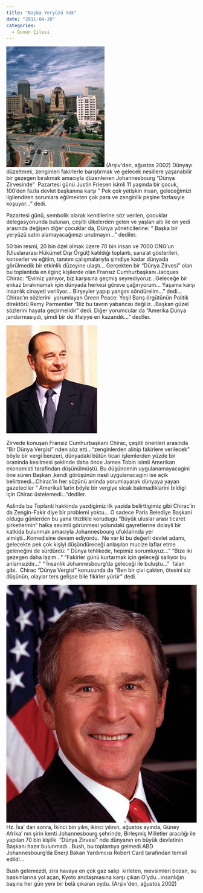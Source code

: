 ```yaml
---
title: "Başka Yeryüzü Yok"
date: "2011-04-20"
categories: 
  - Günün Çilesi
---
```


[![johannesbourg-sandton.jpg](../uploads/2011/04/johannesbourg-sandton.jpg)](../uploads/2011/04/johannesbourg-sandton.jpg "johannesbourg-sandton.jpg") (Arşiv'den, ağustos 2002) Dünyayı düzeltmek, zenginleri fakirlerle barıştırmak ve gelecek nesillere yaşanabilir bir gezegen bırakmak amacıyla düzenlenen Johannesbourg “Dünya Zirvesinde”  Pazartesi günü Justin Friesen isimli 11 yaşında bir çocuk, 100’den fazla devlet başkanına karşı “ Pek çok yetişkin insan, geleceğimizi ilgilendiren sorunlara eğilmekten çok para ve zenginlik peşine fazlasıyle koşuyor...” dedi.

Pazartesi günü, sembolik olarak kendilerine söz verilen, çocuklar delegasyonunda bulunan, çeşitli ülkelerden gelen ve yaşları altı ile on yedi arasında değişen diğer çocuklar da, Dünya yöneticilerine: “ Başka bir yeryüzü satın alamayacağımızı unutmayın...” dediler.

50 bin resmî, 20 bin özel olmak üzere 70 bin insan ve 7000 ONG’un (Uluslararası Hükümet Dışı Örgüt) katıldığı toplantı, sana’at gösterileri, konserler ve eğitim, tanıtım çalışmalarıyla şimdiye kadar dünyada görülmedik bir etkinlik düzeyine ulaştı... Gerçekten bir “Dünya Zirvesi” olan bu toplantıda en ilginç kişilerde olan Fransız Cumhurbaşkanı Jacques Chirac: “Evimiz yanıyor, biz karşısına geçmiş seyrediyoruz...Geleceğe bir enkaz bırakmamak için dünyada herkesi göreve çağırıyorum... Yaşama karşı insanlık cinayeti veriliyor... Birşeyler yapıp yangını söndürelim...” dedi... Chirac’ın sözlerini  yorumlayan Green Peace: Yeşil Barış örgütünün Politik direktörü Remy Parmentier “Biz bu tavrın yabancısı değiliz...Başkan güzel sözlerini hayata geçirmelidir” dedi. Diğer yorumcular da “Amerika Dünya jandarmasıydı, şimdi bir de itfaiyye eri kazandık...” dediler.

[![240px-chiracusa.jpg](../uploads/2011/04/240px-chiracusa.jpg)](../uploads/2011/04/240px-chiracusa.jpg "240px-chiracusa.jpg")

Zirvede konuşan Fransiz Cumhurbaşkani Chirac, çeşitli önerileri arasinda “Bir Dünya Vergisi” nden söz etti...“zenginlerden alinip fakirlere verilecek” böyle bir vergi benzeri, dünyadaki bütün ticari işlemlerden yüzde bir oraninda kesilmesi şeklinde daha önce James Tobin isimli Amerikan ekonomisti tarafindan düşünülmüştü. Bu düşüncenin uygulanamayacagini öne süren Başkan ,kendi görüşünün nasil uygulanacagini ise açik belirtmedi...Chirac’in her sözünü aninda yorumlayarak dünyaya yayan gazeteciler “ Amerikali’larin böyle bir vergiye sicak bakmadiklarini bildigi  için Chirac üstelemedi...”dediler.

Aslinda bu Toplanti hakkinda yazdigimiz ilk yazida belirttigimiz gibi Chirac’in da Zengin-Fakir diye bir problemi yoktu... O sadece Paris Belediye Başkani oldugu günlerden bu yana titizlikle korudugu “Büyük uluslar arasi ticaret şirketlerinin” halka sevimli görünmesi yolundaki gayretlerine dolayli bir katkida bulunmak amaciyla Johannesbourg ufuklarinda yer almişti...Komedisine devam ediyordu.  Ne var ki bu değerli devlet adamı, gelecekte pek çok kişiyi düşündüreceği anlaşılan mucize laflar etme geleneğini de sürdürdü: “ Dünya tehlikede, hepimiz sorumluyuz...” “Bize iki gezegen daha lazım...” “Fakirler günü kurtarmak için geleceği sallıyor bu anlamsızdır...” “ İnsanlık Johannesbourg’da geleceği ile buluştu...”  falan gibi.  Chirac “Dünya Vergisi” konusunda da “Ben bir çivi çaktım, ötesini siz düşünün, olaylar ters gelişse bile fikirler yürür” dedi.

[![george_bush_1.jpg](../uploads/2011/04/george_bush_1.jpg)](../uploads/2011/04/george_bush_1.jpg "george_bush_1.jpg")Hz. İsa’ dan sonra, İkinci bin yılın, ikinci yılının, ağustos ayında, Güney Afrika’ nın şirin kenti Johannesbourg şehrinde, Birleşmiş Milletler aracılığı ile yapılan 70 bin kişilik  “Dünya Zirvesi” nde dünyanın en büyük devletinin Başkanı hazır bulunmadı...Bush, bu toplantıya gelmedi.ABD Johannesbourg’da Enerji Bakan Yardımcısı Robert Card tarafından temsil edildi...

Bush gelemezdi, zira havaya en çok gaz salıp  kirleten, mevsimleri bozan, su baskınlarına yol açan, Kyoto andlaşmasına karşı çıkan O’ydu...insanlığın başına her gün yeni bir belâ çıkaran oydu. (Arşiv'den, ağustos 2002)
